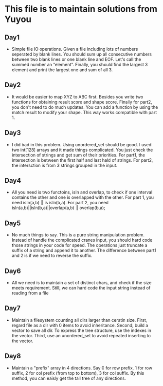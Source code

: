 # This file is to maintain solutions from Yuyou
## Day1
  + Simple file IO operations. Given a file including lots of numbers seperated by blank lines. You should sum up all consecutive numbers between two blank lines or one blank line and EOF. Let's call the summed number an "element". 
  Finally, you should find the largest 3 element and print the largest one and sum of all 3. 
## Day2 
  + It would be easier to map XYZ to ABC first. Besides you write two functions for obtaining result score and shape score. Finally for part2, you don't need to do much updates. You can add a function by using the match result to modify your shape. This way works compatible with part 1.
## Day3
  + I did bad in this problem. Using unordered_set should be good. I used two int[128] arrays and it made things complicated. You just check the intersection of strings and get sum of their priorities. For part1, the intersection is between the first half and last hald of strings. For part2, the intersction is from 3 strings grouped in the input.
## Day4
  + All you need is two functoins, isIn and overlap, to check if one interval contains the other and one is overlapped with the other. For part 1, you need isIn(a,b) || is isIn(b,a). For part 2, you need isIn(a,b)||isIn(b,a)||overlap(a,b) || overlap(b,a); 
## Day5
  + No much things to say. This is a pure string manipulation problem. Instead of handle the complicated cranes input, you should hard code those strings in your code for speed. The operations just truncate a suffix of a string and append it to another. The difference between part1 and 2 is if we need to reverse the suffix.
## Day6
  + All we need is to maintain a set of distinct chars, and check if the size meets requirement. Still, we can hard code the input string instead of reading from a file
## Day7
  + Maintain a filesystem counting all dirs larger than ceratin size. First, regard file as a dir with 0 items to avoid inheritance. Second, build a vector to save all dir. To express the tree structure, use the indexes in the vector. Third, use an unordered_set to avoid repeated inserting to the vector. 
## Day8
  + Maintain a "prefix" array in 4 directions. Say 0 for row prefix, 1 for row suffix, 2 for col prefix (from top to bottom), 3 for col suffix. By this method, you can eaisly get the tall tree of any directions. 

